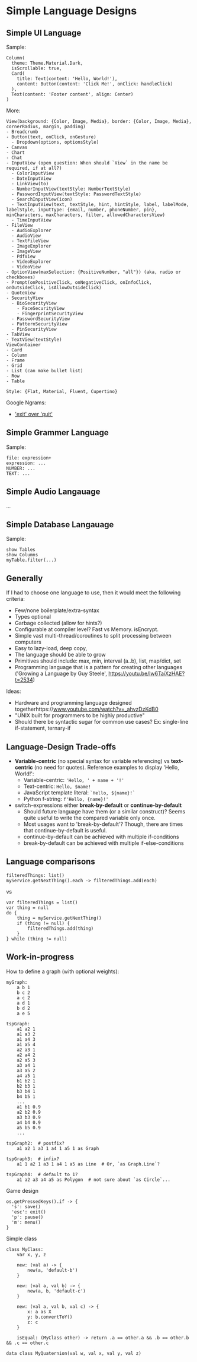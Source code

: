 # Simple Language Designs



## Simple UI Language
Sample:
```
Column(
  theme: Theme.Material.Dark,
  isScrollable: true,
  Card(
    title: Text(content: 'Hello, World!'),
    content: Button(content: 'Click Me!', onClick: handleClick)
  ),
  Text(content: 'Footer content', align: Center)
)

```

More:
```
View(background: {Color, Image, Media}, border: {Color, Image, Media}, cornerRadius, margin, padding)
- Breadcrumb
- Button(text, onClick, onGesture)
  - Dropdown(options, optionsStyle)
- Canvas
- Chart
- Chat
- InputView (open question: When should `View` in the name be required, if at all?)
  - ColorInputView
  - DateInputView
  - LinkView(to)
  - NumberInputView(textStyle: NumberTextStyle)
  - PasswordInputView(textStyle: PasswordTextStyle)
  - SearchInputView(icon)
  - TextInputView(text, textStyle, hint, hintStyle, label, labelMode, labelStyle, inputType: {email, number, phoneNumber, pin}, minCharacters, maxCharacters, filter, allowedCharactersView)
  - TimeInputView
- FileView
  - AudioExplorer
  - AudioView
  - TextFileView
  - ImageExplorer
  - ImageView
  - PdfView
  - VideoExplorer
  - VideoView
- OptionView(maxSelection: {PositiveNumber, "all"}) (aka, radio or checkboxes)
- Prompt(onPositiveClick, onNegativeClick, onInfoClick, onOutsideClick, isAllowOutsideClick)
- QuoteView
- SecurityView
  - BioSecurityView
    - FaceSecurityView
    - FingerprintSecurityView
  - PasswordSecurityView
  - PatternSecurityView
  - PinSecurityView
- TabView
- TextView(textStyle)
ViewContainer
- Card
- Column
- Frame
- Grid
- List (can make bullet list)
- Row
- Table

Style: {Flat, Material, Fluent, Cupertino}
```

Google Ngrams:
- ['exit' over 'quit'](https://books.google.com/ngrams/graph?content=exit%2Cquit&corpus=26&year_end=2019&year_start=1800&smoothing=3&direct_url=t1%3B%2Cexit%3B%2Cc0%3B.t1%3B%2Cquit%3B%2Cc0#t1%3B%2Cexit%3B%2Cc0%3B.t1%3B%2Cquit%3B%2Cc0)



## Simple Grammer Language
Sample:
```
file: expression+
expression: ...
NUMBER: ...
TEXT: ...
```



## Simple Audio Langauage
...



## Simple Database Langauage
Sample:
```
show Tables
show Columns
myTable.filter(...)
```



## Generally
If I had to choose one language to use, then it would meet the following criteria:
- Few/none boilerplate/extra-syntax
- Types optional
- Garbage collected (allow for hints?)
- Configurable at compiler level? Fast vs Memory. isEncrypt. 
- Simple vast multi-thread/coroutines to split processing between computers
- Easy to lazy-load, deep copy, 
- The language should be able to grow
- Primitives should include: max, min, interval (a..b), list, map/dict, set
- Programming language that is a pattern for creating other languages ('Growing a Language by Guy Steele', https://youtu.be/lw6TaiXzHAE?t=2534)

Ideas:
- Hardware and programming language designed togetherhttps://www.youtube.com/watch?v=_ahvzDzKdB0
- "UNIX built for programmers to be highly productive"
- Should there be syntactic sugar for common use cases? Ex: single-line if-statement, ternary-if



## Language-Design Trade-offs
- **Variable-centric** (no special syntax for variable referencing) vs **text-centric** (no need for quotes). Reference examples to display 'Hello, World!':
    - Variable-centric: `'Hello, ' + name + '!'`
    - Text-centric: `Hello, $name!`
    - JavaScript template literal: `` `Hello, ${name}!` ``
    - Python f-string: `f'Hello, {name}!'`
- switch-expressions either **break-by-default** or **continue-by-default**
    - Should future language have them (or a similar construct)? Seems quite useful to write the compared variable only once.
    - Most usages want to 'break-by-default'? Though, there are times that continue-by-default is useful.
    - continue-by-default can be achieved with multiple if-conditions
    - break-by-default can be achieved with multiple if-else-conditions



## Language comparisons

    filteredThings: list()
    myService.getNextThing().each -> filteredThings.add(each)

vs

    var filteredThings = list()
    var thing = null
    do {
        thing = myService.getNextThing()
        if (thing != null) {
            filteredThings.add(thing)
        }
    } while (thing != null)



## Work-in-progress

How to define a graph (with optional weights):
```
myGraph:
    a b 1
    b c 2
    a c 2
    a d 1
    b d 2
    a e 5

tspGraph:
    a1 a2 1
    a1 a3 2
    a1 a4 3
    a1 a5 4
    a2 a3 1
    a2 a4 2
    a2 a5 3
    a3 a4 1
    a3 a5 2
    a4 a5 1
    b1 b2 1
    b2 b3 1
    b3 b4 1
    b4 b5 1
    ...
    a1 b1 0.9
    a2 b2 0.9
    a3 b3 0.9
    a4 b4 0.9
    a5 b5 0.9
    ...

tspGraph2:  # postfix?
    a1 a2 1 a3 1 a4 1 a5 1 as Graph

tspGraph3:  # infix?
    a1 1 a2 1 a3 1 a4 1 a5 as Line  # Or, `as Graph.Line`?

tspGraph4:  # default to 1?
    a1 a2 a3 a4 a5 as Polygon  # not sure about `as Circle`...
```

Game design
```
os.getPressedKeys().if -> {
  's': save()
  'esc': exit()
  'p': pause()
  'm': menu()
}
```

Simple class
```
class MyClass:
    var x, y, z

    new: (val a) -> {
        new(a, 'default-b')
    }
    
    new: (val a, val b) -> {
        new(a, b, 'default-c')
    }
    
    new: (val a, val b, val c) -> {
        x: a as X
        y: b.convertToY()
        z: c
    }
    
    isEqual: (MyClass other) -> return .a == other.a && .b == other.b && .c == other.c
    
data class MyQuaternion(val w, val x, val y, val z)
    
```



